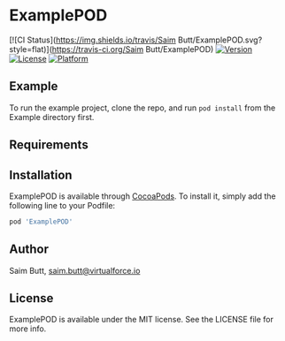 # ExamplePOD

[![CI Status](https://img.shields.io/travis/Saim Butt/ExamplePOD.svg?style=flat)](https://travis-ci.org/Saim Butt/ExamplePOD)
[![Version](https://img.shields.io/cocoapods/v/ExamplePOD.svg?style=flat)](https://cocoapods.org/pods/ExamplePOD)
[![License](https://img.shields.io/cocoapods/l/ExamplePOD.svg?style=flat)](https://cocoapods.org/pods/ExamplePOD)
[![Platform](https://img.shields.io/cocoapods/p/ExamplePOD.svg?style=flat)](https://cocoapods.org/pods/ExamplePOD)

## Example

To run the example project, clone the repo, and run `pod install` from the Example directory first.

## Requirements

## Installation

ExamplePOD is available through [CocoaPods](https://cocoapods.org). To install
it, simply add the following line to your Podfile:

```ruby
pod 'ExamplePOD'
```

## Author

Saim Butt, saim.butt@virtualforce.io

## License

ExamplePOD is available under the MIT license. See the LICENSE file for more info.
